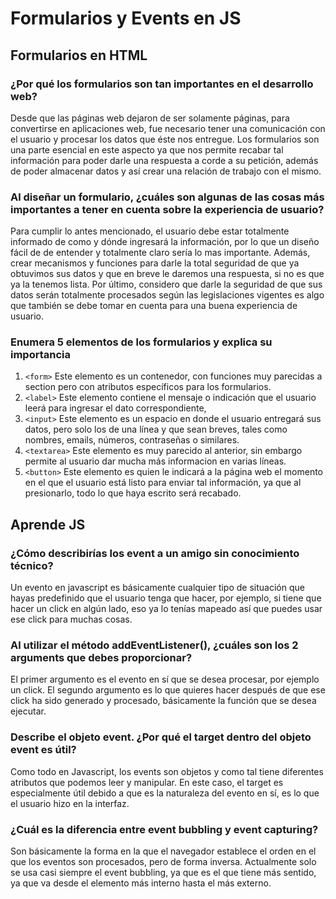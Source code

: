 # Formularios y Events en JS

## Formularios en HTML

### ¿Por qué los formularios son tan importantes en el desarrollo web?

Desde que las páginas web dejaron de ser solamente páginas, para convertirse en aplicaciones web, fue necesario tener una comunicación con el usuario y procesar los datos que éste nos entregue. Los formularios son una parte esencial en este aspecto ya que nos permite recabar tal información para poder darle una respuesta a corde a su petición, además de poder almacenar datos y así crear una relación de trabajo con el mismo.

### Al diseñar un formulario, ¿cuáles son algunas de las cosas más importantes a tener en cuenta sobre la experiencia de usuario?

Para cumplir lo antes mencionado, el usuario debe estar totalmente informado de como y dónde ingresará la información, por lo que un diseño fácil de de entender y totalmente claro sería lo mas importante. Además, crear mecanismos y funciones para darle la total seguridad de que ya obtuvimos sus datos y que en breve le daremos una respuesta, si no es que ya la tenemos lista. Por último, considero que darle la seguridad de que sus datos serán totalmente procesados según las legislaciones vigentes es algo que también se debe tomar en cuenta para una buena experiencia de usuario.

### Enumera 5 elementos de los formularios y explica su importancia

1. `<form>` Este elemento es un contenedor, con funciones muy parecidas a section pero con atributos específicos para los formularios.
2. `<label>` Este elemento contiene el mensaje o indicación que el usuario leerá para ingresar el dato correspondiente,
3. `<input>` Este elemento es un espacio en donde el usuario entregará sus datos, pero solo los de una línea y que sean breves, tales como nombres, emails, números, contraseñas o similares.
4. `<textarea>` Este elemento es muy parecido al anterior, sin embargo permite al usuario dar mucha más informacion en varias líneas.
5. `<button>` Este elemento es quien le indicará a la página web el momento en el que el usuario está listo para enviar tal información, ya que al presionarlo, todo lo que haya escrito será recabado.

## Aprende JS

### ¿Cómo describirías los event a un amigo sin conocimiento técnico?

Un evento en javascript es básicamente cualquier tipo de situación que hayas predefinido que el usuario tenga que hacer, por ejemplo, si tiene que hacer un click en algún lado, eso ya lo tenías mapeado así que puedes usar ese click para muchas cosas.

### Al utilizar el método addEventListener(), ¿cuáles son los 2 arguments que debes proporcionar?

El primer argumento es el evento en sí que se desea procesar, por ejemplo un click. El segundo argumento es lo que quieres hacer después de que ese click ha sido generado y procesado, básicamente la función que se desea ejecutar.

### Describe el objeto event. ¿Por qué el target dentro del objeto event es útil?

Como todo en Javascript, los events son objetos y como tal tiene diferentes atributos que podemos leer y manipular. En este caso, el target es especialmente útil debido a que es la naturaleza del evento en sí, es lo que el usuario hizo en la interfaz.

### ¿Cuál es la diferencia entre event bubbling y event capturing?

Son básicamente la forma en la que el navegador establece el orden en el que los eventos son procesados, pero de forma inversa. Actualmente solo se usa casi siempre el event bubbling, ya que es el que tiene más sentido, ya que va desde el elemento más interno hasta el más externo.
